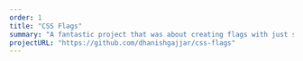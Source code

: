 ```yaml
---
order: 1
title: "CSS Flags"
summary: "A fantastic project that was about creating flags with just single div and CSS"
projectURL: "https://github.com/dhanishgajjar/css-flags"
---
```

